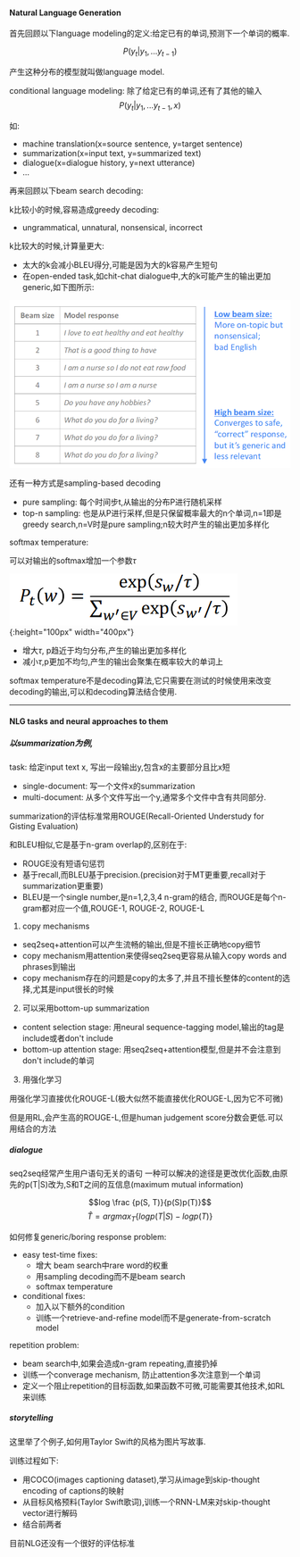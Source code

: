 #### Natural Language Generation

首先回顾以下language modeling的定义:给定已有的单词,预测下一个单词的概率.

$$P(y_t|y_1,...y_{t-1})$$

产生这种分布的模型就叫做language model.

conditional language modeling: 除了给定已有的单词,还有了其他的输入
$$P(y_t|y_1,...y_{t-1}, x)$$

如:
- machine translation(x=source sentence, y=target sentence)
- summarization(x=input text, y=summarized text)
- dialogue(x=dialogue history, y=next utterance)
- ...

再来回顾以下beam search decoding:

k比较小的时候,容易造成greedy decoding:
- ungrammatical, unnatural, nonsensical, incorrect

k比较大的时候,计算量更大:
- 太大的k会减小BLEU得分,可能是因为大的k容易产生短句
- 在open-ended task,如chit-chat dialogue中,大的k可能产生的输出更加generic,如下图所示:

![](/courses/cs224/images/lecture15/1.png)

还有一种方式是sampling-based decoding

- pure sampling: 每个时间步t,从输出的分布P进行随机采样
- top-n sampling: 也是从P进行采样,但是只保留概率最大的n个单词,n=1即是greedy search,n=V时是pure sampling;n较大时产生的输出更加多样化



softmax temperature:

可以对输出的softmax增加一个参数$\tau$

![](/courses/cs224/images/lecture15/2.png){:height="100px" width="400px"}

- 增大$\tau$, p趋近于均匀分布,产生的输出更加多样化
- 减小$\tau$,p更加不均匀,产生的输出会聚集在概率较大的单词上

softmax temperature不是decoding算法,它只需要在测试的时候使用来改变decoding的输出,可以和decoding算法结合使用.




-----

#### NLG tasks and neural approaches to them


##### 以summarization为例,

task: 给定input text x, 写出一段输出y,包含x的主要部分且比x短

- single-document: 写一个文件x的summarization
- multi-document: 从多个文件写出一个y,通常多个文件中含有共同部分.

summarization的评估标准常用ROUGE(Recall-Oriented Understudy for Gisting Evaluation)

和BLEU相似,它是基于n-gram overlap的,区别在于:
- ROUGE没有短语句惩罚
- 基于recall,而BLEU基于precision.(precision对于MT更重要,recall对于summarization更重要)
- BLEU是一个single number,是n=1,2,3,4 n-gram的结合, 而ROUGE是每个n-gram都对应一个值,ROUGE-1, ROUGE-2, ROUGE-L


1. copy mechanisms

- seq2seq+attention可以产生流畅的输出,但是不擅长正确地copy细节
- copy mechanism用attention来使得seq2seq更容易从输入copy words and phrases到输出
- copy mechanism存在的问题是copy的太多了,并且不擅长整体的content的选择,尤其是input很长的时候

2. 可以采用bottom-up summarization
- content selection stage: 用neural sequence-tagging model,输出的tag是include或者don't include
- bottom-up attention stage: 用seq2seq+attention模型,但是并不会注意到don't include的单词

3. 用强化学习

用强化学习直接优化ROUGE-L(极大似然不能直接优化ROUGE-L,因为它不可微)

但是用RL,会产生高的ROUGE-L,但是human judgement score分数会更低.可以用结合的方法


##### dialogue

seq2seq经常产生用户语句无关的语句
一种可以解决的途径是更改优化函数,由原先的p(T|S)改为,S和T之间的互信息(maximum mutual information)

$$log \frac {p(S, T)}{p(S)p(T)}$$
$$\hat T=argmax_T\{logp(T|S)-logp(T)\}$$

如何修复generic/boring response problem:

- easy test-time fixes:
    - 增大 beam search中rare word的权重
    - 用sampling decoding而不是beam search
    - softmax temperature
- conditional fixes:
    - 加入以下额外的condition
    - 训练一个retrieve-and-refine model而不是generate-from-scratch model


repetition problem:
- beam search中,如果会造成n-gram repeating,直接扔掉
- 训练一个converage mechanism, 防止attention多次注意到一个单词
- 定义一个阻止repetition的目标函数,如果函数不可微,可能需要其他技术,如RL来训练


##### storytelling

这里举了个例子,如何用Taylor Swift的风格为图片写故事.

训练过程如下:

- 用COCO(images captioning dataset),学习从image到skip-thought encoding of captions的映射
- 从目标风格预料(Taylor Swift歌词),训练一个RNN-LM来对skip-thought vector进行解码
- 结合前两者


目前NLG还没有一个很好的评估标准

